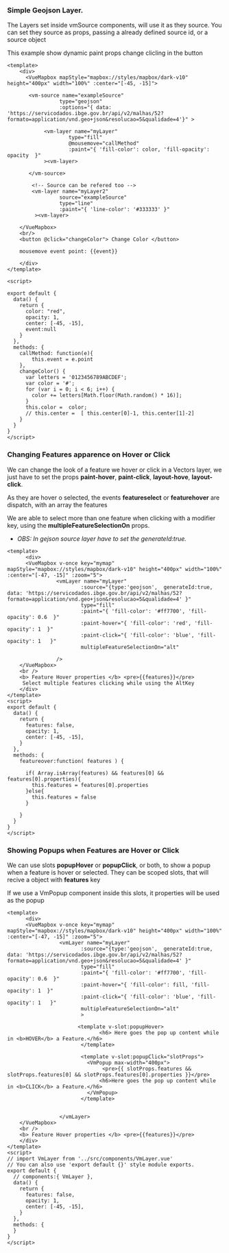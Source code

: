 
### Simple Geojson Layer. 

The Layers set inside vmSource components, will use it as they source.
You can set they source as props, passing a already defined source id, or a source object

This example show  dynamic paint props change clicling in the button

```vue
<template>
    <div>
      <VueMapbox mapStyle="mapbox://styles/mapbox/dark-v10" height="400px" width="100%" :center="[-45, -15]">

       <vm-source name="exampleSource" 
                 type="geojson" 
                 :options="{ data: 'https://servicodados.ibge.gov.br/api/v2/malhas/52?formato=application/vnd.geo+json&resolucao=5&qualidade=4'}" >
            
            <vm-layer name="myLayer"
                    type="fill"
                    @mousemove="callMethod"
                    :paint="{ 'fill-color': color, 'fill-opacity': opacity  }"
            ><vm-layer>

       </vm-source>

        <!-- Source can be refered too -->
        <vm-layer name="myLayer2"
                 source="exampleSource"
                 type="line"
                 :paint="{ 'line-color': '#333333' }"
         ><vm-layer>

    </VueMapbox>
    <br/>
    <button @click="changeColor"> Change Color </button>

    mousemove event point: {{event}}

    </div>
</template>

<script>

export default {
  data() {
    return { 
      color: "red",
      opacity: 1,
      center: [-45, -15],
      event:null
    }
  },
  methods: {
    callMethod: function(e){
        this.event = e.point
    },
    changeColor() {
      var letters = '0123456789ABCDEF';
      var color = '#';
      for (var i = 0; i < 6; i++) {
        color += letters[Math.floor(Math.random() * 16)];
      }
      this.color =  color;
      // this.center =  [ this.center[0]-1, this.center[1]-2]
    }
  }
}
</script>

```









### Changing Features apparence on Hover or Click

We can change the look of a feature we hover or click in a Vectors layer, we just have to set the props **paint-hover**, **paint-click**, **layout-hove**, **layout-click**.

As they are hover o selected, the events **featureselect** or **featurehover** are dispatch, with an array the features

We are able to select more than one feature when clicking with a modifier key, using the **multipleFeatureSelectionOn** props.
* *OBS: In gejson source layer have to set the generateId:true.*


```vue
<template>
      <div>
      <VueMapbox v-once key="mymap" mapStyle="mapbox://styles/mapbox/dark-v10" height="400px" width="100%" :center="[-47, -15]" :zoom="5">
                <vmLayer name="myLayer"
                        :source="{type:'geojson',  generateId:true, data: 'https://servicodados.ibge.gov.br/api/v2/malhas/52?formato=application/vnd.geo+json&resolucao=5&qualidade=4' }"
                        type="fill"
                        :paint="{ 'fill-color': '#ff7700', 'fill-opacity': 0.6  }"
                        :paint-hover="{ 'fill-color': 'red', 'fill-opacity': 1  }"
                        :paint-click="{ 'fill-color': 'blue', 'fill-opacity': 1   }"
                        multipleFeatureSelectionOn="alt"

                />
    </VueMapbox>
    <br />
    <b> Feature Hover properties </b> <pre>{{features}}</pre>
     Select multiple features clicking while using the AltKey
    </div>
</template>
<script>
export default {
  data() {
    return { 
      features: false,
      opacity: 1,
      center: [-45, -15],
    }
  },
  methods: {
    featureover:function( features ) {
 
      if( Array.isArray(features) && features[0] && features[0].properties){
        this.features = features[0].properties
      }else{
        this.features = false
      }
 
    }
  }
}
</script>
```








### Showing Popups when Features are Hover or Click


We can use slots **popupHover** or **popupClick**, or both, to show a popup when a feature is hover or selected.
They can be scoped slots, that will recive a object with **features** key

If we use a VmPopup component inside this slots, it properties will be used as the popup

```vue
<template>
      <div>
      <VueMapbox v-once key="mymap" mapStyle="mapbox://styles/mapbox/dark-v10" height="400px" width="100%" :center="[-47, -15]" :zoom="5">
                 <vmLayer name="myLayer"
                        :source="{type:'geojson',  generateId:true, data: 'https://servicodados.ibge.gov.br/api/v2/malhas/52?formato=application/vnd.geo+json&resolucao=5&qualidade=4' }"
                        type="fill"
                        :paint="{ 'fill-color': '#ff7700', 'fill-opacity': 0.6  }"
                        :paint-hover="{ 'fill-color': fill, 'fill-opacity': 1  }"
                        :paint-click="{ 'fill-color': 'blue', 'fill-opacity': 1   }"
                        multipleFeatureSelectionOn="alt"
                        >

                       <template v-slot:popupHover>
                              <h6> Here goes the pop up content while in <b>HOVER</b> a Feature.</h6>
                        </template>

                        <template v-slot:popupClick="slotProps">
                          <VmPopup max-width="400px">
                               <pre>{{ slotProps.features && slotProps.features[0] && slotProps.features[0].properties }}</pre>
                              <h6>Here goes the pop up content while in <b>CLICK</b> a Feature.</h6>
                          </VmPopup>
                        </template>


                 </vmLayer>
    </VueMapbox>
    <br />
    <b> Feature Hover properties </b> <pre>{{features}}</pre>
    </div>
</template>
<script>
// import VmLayer from '../src/components/VmLayer.vue'
// You can also use 'export default {}' style module exports.
export default {
  // components:{ VmLayer },
  data() {
    return { 
      features: false,
      opacity: 1,
      center: [-45, -15],
    }
  },
  methods: {
  }
}
</script>
```



